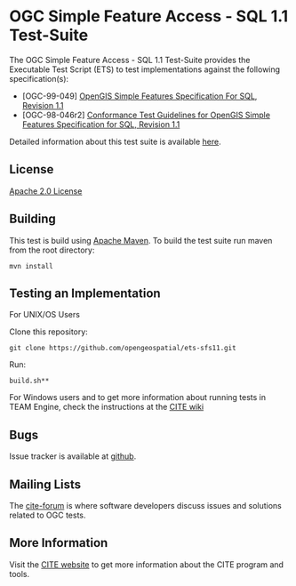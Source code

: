 # OGC Simple Feature Access - SQL 1.1 Test-Suite

The OGC Simple Feature Access - SQL 1.1 Test-Suite provides the Executable Test Script (ETS) to test implementations against the following specification(s):

  * [OGC-99-049] [OpenGIS Simple Features Specification For SQL, Revision 1.1](http://portal.opengeospatial.org/files/?artifact_id=829)
  * [OGC-98-046r2] [Conformance Test Guidelines for OpenGIS Simple Features Specification for SQL, Revision 1.1](http://portal.opengeospatial.org/files/?artifact_id=7587)

Detailed information about this test suite is available [here]( http://htmlpreview.github.com/?https://github.com/opengeospatial/ets-sfs11/blob/master/src/main/web/index.html).

## License

[Apache 2.0 License](LICENSE.md)

## Building

This test is build using [Apache Maven](http://maven.apache.org/). To 
build the test suite run maven from the root directory:

```
mvn install
```
     
## Testing an Implementation

For UNIX/OS Users

Clone this repository:
```     
git clone https://github.com/opengeospatial/ets-sfs11.git
```
Run:
```   
build.sh**
```

For Windows users and to get more information about running tests in TEAM Engine, check the instructions at the [CITE wiki](http://cite.opengeospatial.org/easytesting)

## Bugs

Issue tracker is available at [github](https://github.com/opengeospatial/ets-sfs11/issues).

## Mailing Lists

The [cite-forum](http://cite.opengeospatial.org/forum) is where software developers discuss issues and solutions related to OGC tests. 

## More Information

Visit the [CITE website](http://cite.opengeospatial.org/) to get more information about the CITE program and tools.

